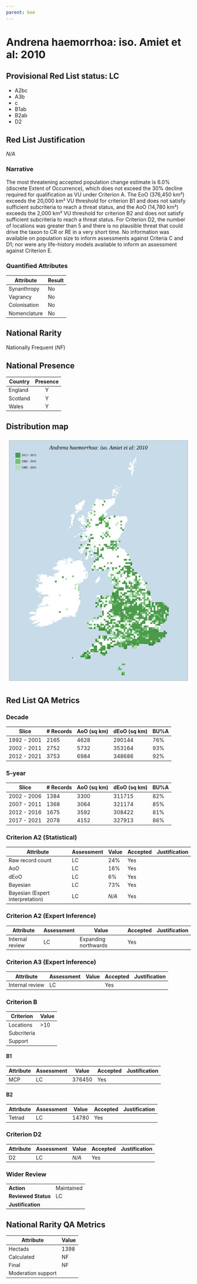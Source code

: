 ```yaml
---
parent: bee
---
```


# Andrena haemorrhoa: iso. Amiet et al: 2010

## Provisional Red List status: LC
- A2bc
- A3b
- c
- B1ab
- B2ab
- D2

## Red List Justification
*N/A*

### Narrative


The most threatening accepted population change estimate is 6.0% (discrete Extent of Occurrence), which does not exceed the 30% decline required for qualification as VU under Criterion A. The EoO (376,450 km²) exceeds the 20,000 km² VU threshold for criterion B1 and does not satisfy sufficient subcriteria to reach a threat status, and the AoO (14,780 km²) exceeds the 2,000 km² VU threshold for criterion B2 and does not satisfy sufficient subcriteria to reach a threat status. For Criterion D2, the number of locations was greater than 5 and there is no plausible threat that could drive the taxon to CR or RE in a very short time. No information was available on population size to inform assessments against Criteria C and D1; nor were any life-history models available to inform an assessment against Criterion E.

### Quantified Attributes
|Attribute|Result|
|---|---|
|Synanthropy|No|
|Vagrancy|No|
|Colonisation|No|
|Nomenclature|No|


## National Rarity
Nationally Frequent (*NF*)

## National Presence
|Country|Presence
|---|:-:|
|England|Y|
|Scotland|Y|
|Wales|Y|


## Distribution map
![](../map/16.svg)

## Red List QA Metrics
### Decade
| Slice | # Records | AoO (sq km) | dEoO (sq km) |BU%A |
|---|---|---|---|---|
|1992 - 2001|2165|4628|290144|76%|
|2002 - 2011|2752|5732|353164|93%|
|2012 - 2021|3753|6984|348686|92%|

### 5-year
| Slice | # Records | AoO (sq km) | dEoO (sq km) |BU%A |
|---|---|---|---|---|
|2002 - 2006|1384|3300|311715|82%|
|2007 - 2011|1368|3064|321174|85%|
|2012 - 2016|1675|3592|308422|81%|
|2017 - 2021|2078|4152|327913|86%|

### Criterion A2 (Statistical)
|Attribute|Assessment|Value|Accepted|Justification
|---|---|---|---|---|
|Raw record count|LC|24%|Yes||
|AoO|LC|16%|Yes||
|dEoO|LC|6%|Yes||
|Bayesian|LC|73%|Yes||
|Bayesian (Expert interpretation)|LC|*N/A*|Yes||

### Criterion A2 (Expert Inference)
|Attribute|Assessment|Value|Accepted|Justification
|---|---|---|---|---|
|Internal review|LC|Expanding northwards|Yes||

### Criterion A3 (Expert Inference)
|Attribute|Assessment|Value|Accepted|Justification
|---|---|---|---|---|
|Internal review|LC||Yes||

### Criterion B
|Criterion| Value|
|---|---|
|Locations|>10|
|Subcriteria||
|Support||

#### B1
|Attribute|Assessment|Value|Accepted|Justification
|---|---|---|---|---|
|MCP|LC|376450|Yes||

#### B2
|Attribute|Assessment|Value|Accepted|Justification
|---|---|---|---|---|
|Tetrad|LC|14780|Yes||

### Criterion D2
|Attribute|Assessment|Value|Accepted|Justification
|---|---|---|---|---|
|D2|LC|*N/A*|Yes||

### Wider Review
|  |  |
|---|---|
|**Action**|Maintained|
|**Reviewed Status**|LC|
|**Justification**||

## National Rarity QA Metrics
|Attribute|Value|
|---|---|
|Hectads|1398|
|Calculated|NF|
|Final|NF|
|Moderation support||
